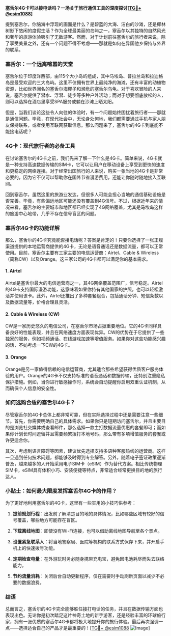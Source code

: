 **塞舌尔4G卡可以接电话吗？一场关于旅行通信工具的深度探讨[[TG💪+ @esim1088](https://t.me/s/esim1088)]**

提到塞舌尔，你脑海中浮现的画面是什么？是碧蓝的大海、洁白的沙滩，还是椰林树影下悠闲的度假生活？作为全球最美丽的岛屿之一，塞舌尔以其独特的自然风光和奢华的旅游体验吸引了无数游客。然而，对于计划前往塞舌尔的旅行者来说，除了享受美景之外，还有一个问题不得不考虑——那就是如何在异国他乡保持与外界的联系。

### 塞舌尔：一个远离喧嚣的天堂

塞舌尔位于印度洋西部，由115个大小岛屿组成，其中马埃岛、普拉兰岛和拉迪格岛是最受欢迎的三大岛屿。这里不仅拥有世界上最纯净的海滩，还有丰富的动植物资源，比如世界闻名的塞舌尔海椰子和濒危的塞舌尔乌龟。对于喜欢冒险的人来说，塞舌尔提供了潜水、浮潜、徒步等多种户外活动；而对于想要彻底放松的人，则可以选择在酒店里享受SPA服务或躺在沙滩上晒太阳。

但是，当我们谈论这些令人向往的体验时，有一个问题始终困扰着旅行者——那就是通信问题。毕竟，在现代社会中，无论身处何地，我们都需要通过手机与家人朋友保持联系，或者使用互联网获取信息。那么问题来了，塞舌尔的4G卡到底能不能接电话呢？

### 4G卡：现代旅行者的必备工具

在讨论塞舌尔的4G卡之前，我们先来了解一下什么是4G卡。简单来说，4G卡就是一种支持高速数据传输的SIM卡，它可以让用户在移动设备上享受到更快的速度和更稳定的网络连接。对于经常出国旅行的人来说，购买一张当地的4G卡是非常必要的，因为它不仅可以帮助你在国外节省漫游费用，还能让你随时随地接入互联网。

回到塞舌尔，虽然这里的旅游业发达，但很多人可能会担心当地的通信基础设施是否完善。毕竟，有些偏远地区可能还没有覆盖到4G信号。不过，根据近年来的情况来看，塞舌尔的主要城市和地区都已经实现了4G网络覆盖，尤其是马埃岛这样的旅游中心地带，几乎不存在信号盲区的问题。

### 塞舌尔4G卡的功能详解

那么，塞舌尔的4G卡究竟能否接电话呢？答案是肯定的！只要你选择了一张正规渠道提供的本地运营商提供的4G卡，无论是语音通话还是数据流量，都可以正常使用。目前，塞舌尔主要有三家主要的电信运营商：Airtel、Cable & Wireless（简称CW）以及Orange。这三家公司的4G卡都可以满足你的基本需求。

#### 1. Airtel
Airtel是塞舌尔最大的电信运营商之一，其4G网络覆盖范围广，信号稳定。Airtel的4G卡支持国际漫游功能，这意味着如果你持有其他国家的护照，也可以轻松激活并使用该卡。此外，Airtel还推出了多种套餐组合，包括通话分钟、短信条数以及数据流量等，价格合理且灵活。

#### 2. Cable & Wireless (CW)
CW是一家历史悠久的电信公司，在塞舌尔市场占据重要地位。它的4G卡同样具备良好的性能表现，并且在网络速度方面表现优异。CW的优势在于它提供了一些独家的服务，例如视频通话、在线游戏加速等增值服务。如果你对这些功能感兴趣的话，不妨考虑一下CW的4G卡。

#### 3. Orange
Orange是另一家值得信赖的电信运营商，尤其适合那些希望获得优质客户服务体验的用户。Orange的4G卡不仅支持标准的语音通话和数据传输，还特别注重隐私保护措施。例如，当你进行敏感操作时，系统会自动提醒你启用双重认证机制，从而确保个人信息的安全性。

### 如何选购合适的塞舌尔4G卡？

尽管塞舌尔的4G卡总体上都非常可靠，但在实际选择过程中还是需要注意一些细节。首先，你需要明确自己的具体需求。如果你只是短期访问塞舌尔，并且主要目的是浏览社交媒体或查看邮件，那么选择一款主打数据流量优惠的套餐即可；而如果你计划长时间逗留并且需要频繁拨打本地号码，那么带有多项增值服务的套餐或许更适合你。

其次，考虑到语言障碍等因素，建议优先选择支持多语种客服热线的运营商。这样一旦遇到任何技术问题，都能够及时得到专业解答。另外，随着电子签证政策逐渐普及，越来越多的人开始采用电子SIM卡（eSIM）作为替代方案。相比传统物理SIM卡，eSIM具有体积小巧、安装便捷等特点，非常适合经常更换目的地的旅行达人。

### 小贴士：如何最大限度发挥塞舌尔4G卡的作用？

为了更好地利用塞舌尔的4G卡，这里有一些实用的小技巧供参考：

1. **提前规划行程**：出发前了解清楚目的地的具体情况，比如哪些区域有较好的信号覆盖，哪些地方可能存在盲区。
   
2. **下载离线地图**：即使没有Wi-Fi连接，也可以借助离线地图导航至各个景点。
   
3. **设置紧急联系人**：将当地警察局、医院等机构的联系方式保存下来，并开启手机上的快速拨号功能。
   
4. **定期检查电量**：在外游玩时务必随身携带充电宝，避免因电池耗尽而失去联络能力。
   
5. **节约流量消耗**：关闭后台自动更新程序，仅在需要时手动刷新页面以减少不必要的数据浪费。

### 结语

总而言之，塞舌尔的4G卡完全能够胜任接打电话的任务，并且在数据传输方面也表现出色。无论你是初次踏足这片神奇土地的新手游客，还是经验丰富的环球旅行家，拥有一张优质的塞舌尔4G卡都将极大地提升你的旅行体验。最后再次强调一点——选择适合自己的产品才是最重要的！[[TG💪+ @esim1088](https://t.me/s/esim1088) ![Image](https://i.postimg.cc/4NQfJmqS/Snipaste-2025-05-13-00-14-12.png)]